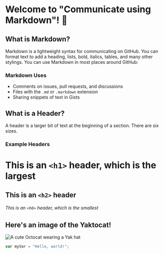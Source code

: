 # Welcome to "Communicate using Markdown"! 👋

## What is Markdown?

Markdown is a lightweight syntax for communicating on GitHub. You can format text to add a heading, lists, bold, italics, tables, and many other stylings. You can use Markdown in most places around GitHub:

### Markdown Uses

- Comments on issues, pull requests, and discussions  
- Files with the `.md` or `.markdown` extension  
- Sharing snippets of text in Gists

## What is a Header?

A header is a larger bit of text at the beginning of a section. There are six sizes.

### Example Headers

# This is an `<h1>` header, which is the largest  
## This is an `<h2>` header  
###### This is an `<h6>` header, which is the smallest
## Here's an image of the Yaktocat!
![A cute Octocat wearing a Yak hat](https://octodex.github.com/images/yaktocat.png)
``` javascript
var myVar = "Hello, world!";
```
